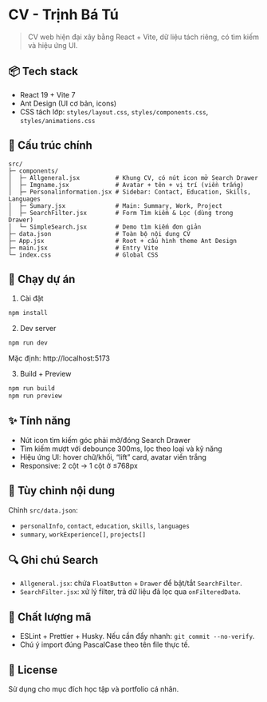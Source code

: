 # CV - Trịnh Bá Tú

> CV web hiện đại xây bằng React + Vite, dữ liệu tách riêng, có tìm kiếm và hiệu ứng UI.

## 📦 Tech stack
- React 19 + Vite 7
- Ant Design (UI cơ bản, icons)
- CSS tách lớp: `styles/layout.css`, `styles/components.css`, `styles/animations.css`

## 🧭 Cấu trúc chính
```
src/
├─ components/
│  ├─ Allgeneral.jsx          # Khung CV, có nút icon mở Search Drawer
│  ├─ Imgname.jsx             # Avatar + tên + vị trí (viền trắng)
│  ├─ Personalinformation.jsx # Sidebar: Contact, Education, Skills, Languages
│  ├─ Sumary.jsx              # Main: Summary, Work, Project
│  ├─ SearchFilter.jsx        # Form Tìm kiếm & Lọc (dùng trong Drawer)
│  └─ SimpleSearch.jsx        # Demo tìm kiếm đơn giản
├─ data.json                  # Toàn bộ nội dung CV
├─ App.jsx                    # Root + cấu hình theme Ant Design
├─ main.jsx                   # Entry Vite
└─ index.css                  # Global CSS
```

## 🚀 Chạy dự án

1) Cài đặt
```bash
npm install
```
2) Dev server
```bash
npm run dev
```
Mặc định: http://localhost:5173

3) Build + Preview
```bash
npm run build
npm run preview
```

## ✨ Tính năng
- Nút icon tìm kiếm góc phải mở/đóng Search Drawer
- Tìm kiếm mượt với debounce 300ms, lọc theo loại và kỹ năng
- Hiệu ứng UI: hover chữ/khối, “lift” card, avatar viền trắng
- Responsive: 2 cột → 1 cột ở ≤768px

## 📝 Tùy chỉnh nội dung
Chỉnh `src/data.json`:
- `personalInfo`, `contact`, `education`, `skills`, `languages`
- `summary`, `workExperience[]`, `projects[]`

## 🔍 Ghi chú Search
- `Allgeneral.jsx`: chứa `FloatButton` + `Drawer` để bật/tắt `SearchFilter`.
- `SearchFilter.jsx`: xử lý filter, trả dữ liệu đã lọc qua `onFilteredData`.

## 🧹 Chất lượng mã
- ESLint + Prettier + Husky. Nếu cần đẩy nhanh: `git commit --no-verify`.
- Chú ý import đúng PascalCase theo tên file thực tế.

## 📄 License
Sử dụng cho mục đích học tập và portfolio cá nhân.
